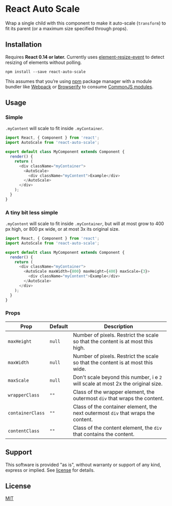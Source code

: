 React Auto Scale
=========================

Wrap a single child with this component to make it auto-scale (`transform`) to fit its parent (or a maximum size specified through props).

## Installation

Requires **React 0.14 or later.** Currently uses [element-resize-event](https://github.com/KyleAMathews/element-resize-event) to detect resizing of elements without polling.

```
npm install --save react-auto-scale
```

This assumes that you’re using [npm](http://npmjs.com/) package manager with a module bundler like [Webpack](http://webpack.github.io) or [Browserify](http://browserify.org/) to consume [CommonJS modules](http://webpack.github.io/docs/commonjs.html).

## Usage

### Simple

`.myContent` will scale to fit inside `.myContainer`.

```javascript
import React, { Component } from 'react';
import AutoScale from 'react-auto-scale';

export default class MyComponent extends Component {
  render() {
    return (
      <div className="myContainer">
        <AutoScale>
          <div className="myContent">Example</div>
        </AutoScale>
      </div>
    );
  }
}
```

### A tiny bit less simple

`.myContent` will scale to fit inside `.myContainer`, but will at most grow to 400 px high, or 800 px wide, or at most 3x its original size.

```javascript
import React, { Component } from 'react';
import AutoScale from 'react-auto-scale';

export default class MyComponent extends Component {
  render() {
    return (
      <div className="myContainer">
        <AutoScale maxWidth={800} maxHeight={400} maxScale={3}>
          <div className="myContent">Example</div>
        </AutoScale>
      </div>
    );
  }
}
```

### Props

| Prop | Default | Description |
| --- | --- | --- |
| `maxHeight` | `null` | Number of pixels. Restrict the scale so that the content is at most this high. |
| `maxWidth` | `null` | Number of pixels. Restrict the scale so that the content is at most this wide. |
| `maxScale` | `null` | Don't scale beyond this number, i e `2` will scale at most 2x the original size. |
| `wrapperClass` | `""` | Class of the wrapper element, the outermost `div` that wraps the content. |
| `containerClass` | `""` | Class of the container element, the next outermost `div` that wraps the content. |
| `contentClass` | `""` | Class of the content element, the `div` that contains the content. |

## Support

This software is provided "as is", without warranty or support of any kind, express or implied. See [license](https://github.com/tomat/react-auto-scale/blob/master/LICENSE.md) for details.

## License

[MIT](https://github.com/tomat/react-auto-scale/blob/master/LICENSE.md)
